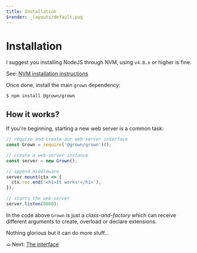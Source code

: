 ```yaml
---
title: Installation
$render: _layouts/default.pug
---
```


# Installation

I suggest you installing NodeJS through NVM, using `v4.8.x` or higher is fine.

See: [NVM installation instructions](https://github.com/creationix/nvm#installation)

Once done, install the main `grown` dependency:

```bash
$ npm install @grown/grown
```

## How it works?

If you're beginning, starting a new web server is a common task:

```js
// require and create our web-server interface
const Grown = require('@grown/grown')();

// create a web-server instance
const server = new Grown();

// append middleware
server.mount(ctx => {
  ctx.res.end('<h1>It works!</h1>');
});

// starts the web-server
server.listen(8080);
```

In the code above `Grown` is just a _class-and-factory_ which can receive
different arguments to create, overload or declare extensions.

Nothing glorious but it can do more stuff...

➯ Next: [The interface](./docs)
